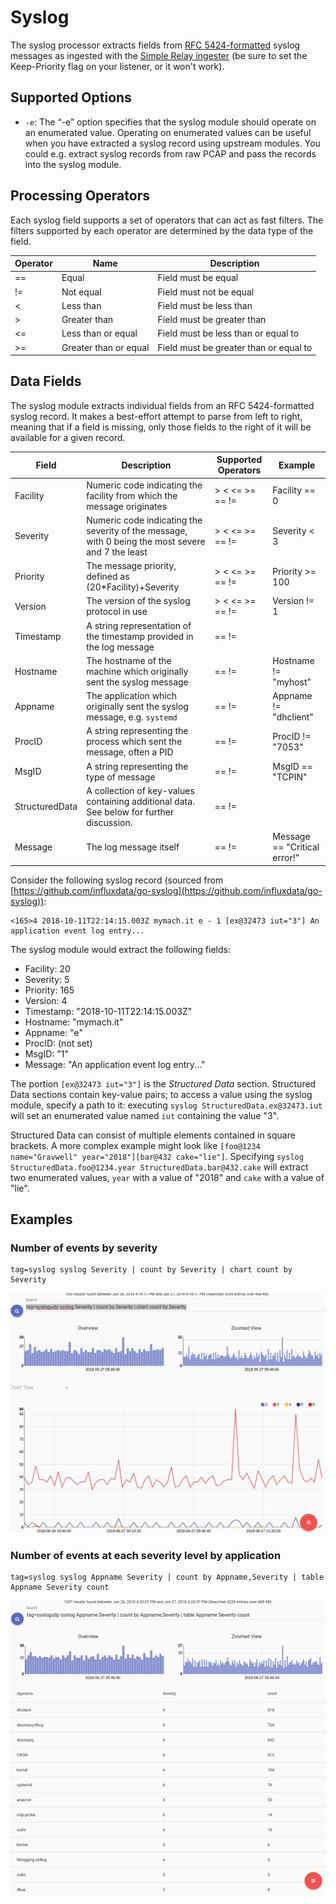 # Syslog

The syslog processor extracts fields from [RFC 5424-formatted](https://tools.ietf.org/html/rfc5424) syslog messages as ingested with the [Simple Relay ingester](#!ingesters/ingesters.md) (be sure to set the Keep-Priority flag on your listener, or it won't work).

## Supported Options

* `-e`: The “-e” option specifies that the syslog module should operate on an enumerated value.  Operating on enumerated values can be useful when you have extracted a syslog record using upstream modules.  You could e.g. extract syslog records from raw PCAP and pass the records into the syslog module.

## Processing Operators

Each syslog field supports a set of operators that can act as fast filters.  The filters supported by each operator are determined by the data type of the field.

| Operator | Name | Description |
|----------|------|-------------|
| == | Equal | Field must be equal
| != | Not equal | Field must not be equal
| < | Less than | Field must be less than
| > | Greater than | Field must be greater than
| <= | Less than or equal | Field must be less than or equal to
| >= | Greater than or equal | Field must be greater than or equal to

## Data Fields

The syslog module extracts individual fields from an RFC 5424-formatted syslog record. It makes a best-effort attempt to parse from left to right, meaning that if a field is missing, only those fields to the right of it will be available for a given record.

| Field | Description | Supported Operators | Example |
|-------|-------------|---------------------|---------|
| Facility | Numeric code indicating the facility from which the message originates | > < <= >= == != | Facility == 0
| Severity | Numeric code indicating the severity of the message, with 0 being the most severe and 7 the least | > < <= >= == != | Severity < 3
| Priority | The message priority, defined as (20*Facility)+Severity | > < <= >= == != | Priority >= 100
| Version | The version of the syslog protocol in use | > < <= >= == != | Version != 1
| Timestamp | A string representation of the timestamp provided in the log message | == != | |
| Hostname | The hostname of the machine which originally sent the syslog message | == != | Hostname != "myhost"
| Appname | The application which originally sent the syslog message, e.g. `systemd` | == != | Appname != "dhclient"
| ProcID | A string representing the process which sent the message, often a PID | == != | ProcID != "7053"
| MsgID | A string representing the type of message | == != | MsgID == "TCPIN"
| StructuredData | A collection of key-values containing additional data. See below for further discussion. | == != | |
| Message | The log message itself | == != | Message == "Critical error!" |

Consider the following syslog record (sourced from [https://github.com/influxdata/go-syslog](https://github.com/influxdata/go-syslog)):

```
<165>4 2018-10-11T22:14:15.003Z mymach.it e - 1 [ex@32473 iut="3"] An application event log entry...
```

The syslog module would extract the following fields:

* Facility: 20
* Severity: 5
* Priority: 165
* Version: 4
* Timestamp: "2018-10-11T22:14:15.003Z"
* Hostname: "mymach.it"
* Appname: "e"
* ProcID: <nil> (not set)
* MsgID: "1"
* Message: "An application event log entry..."

The portion `[ex@32473 iut="3"]` is the *Structured Data* section. Structured Data sections contain key-value pairs; to access a value using the syslog module, specify a path to it: executing `syslog StructuredData.ex@32473.iut` will set an enumerated value named `iut` containing the value "3".

Structured Data can consist of multiple elements contained in square brackets. A more complex example might look like `[foo@1234 name="Gravwell" year="2018"][bar@432 cake="lie"]`. Specifying `syslog StructuredData.foo@1234.year StructuredData.bar@432.cake` will extract two enumerated values, `year` with a value of "2018" and `cake` with a value of "lie".

## Examples

### Number of events by severity

```
tag=syslog syslog Severity | count by Severity | chart count by Severity
```

![Number of events by severity](severity.png)

### Number of events at each severity level by application

```
tag=syslog syslog Appname Severity | count by Appname,Severity | table Appname Severity count
```

![Number of events at each severity by application](severity2.png)